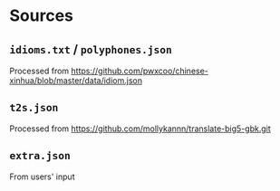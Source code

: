 # Sources

## `idioms.txt` / `polyphones.json`

Processed from https://github.com/pwxcoo/chinese-xinhua/blob/master/data/idiom.json

## `t2s.json`

Processed from https://github.com/mollykannn/translate-big5-gbk.git

## `extra.json`

From users' input
